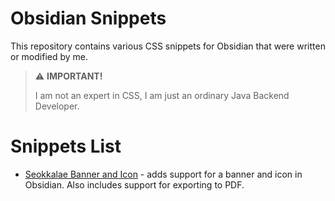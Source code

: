 # Obsidian Snippets

This repository contains various CSS snippets for Obsidian that were written or modified by me.

> ⚠️ **IMPORTANT!**
>
> I am not an expert in CSS, I am just an ordinary Java Backend Developer.

# Snippets List
- [Seokkalae Banner and Icon](doc/seokkalae-banner-and-icon.md) - adds support for a banner and icon in Obsidian. Also includes support for exporting to PDF.